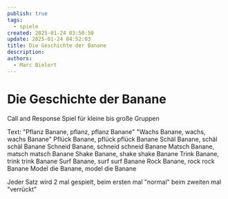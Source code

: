 ```yaml
---
publish: true
tags:
  - spiele
created: 2025-01-24 03:50:50
update: 2025-01-24 04:52:03
title: Die Geschichte der Banane
description: 
authors:
  - Marc Bielert
---
```


# Die Geschichte der Banane

Call and Response Spiel für kleine bis große Gruppen

Text:
"Pflanz Banane, pflanz, pflanz Banane"
"Wachs Banane, wachs, wachs Banane"
Pflück Banane, pflück pflück Banane
Schäl Banane, schäl schäl Banane
Schneid Banane, schneid schneid Banane
Matsch Banane, matsch matsch Banane
Shake Banane, shake shake Banane
Trink Banane, trink trink Banane
Surf Banane, surf surf Banane
Rock Banane, rock rock Banane
Model die Banane, model die Banane

Jeder Satz wird 2 mal gespielt, beim ersten mal "normal" beim zweiten mal "verrückt"
